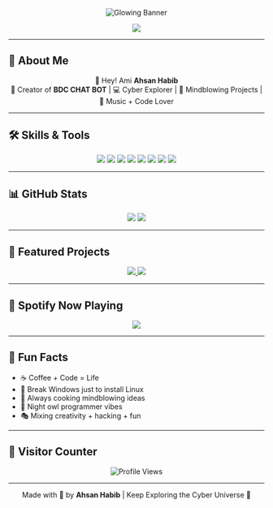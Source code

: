 <p align="center">
  <img src="https://readme-typing-svg.herokuapp.com?font=Fira+Code&size=55&duration=4000&pause=500&color=FF00FF&background=000000&center=true&vCenter=true&multiline=true&width=900&height=150&lines=🔥+BDC+CHAT+BOT+🔥;CREATED+BY+AHSAN+HABIB;🚀+Mindblowing+Cyber+Dev+🚀" alt="Glowing Banner" />
</p>

<p align="center">
  <img src="https://capsule-render.vercel.app/api?type=waving&color=gradient&height=200&section=header&text=WELCOME+TO+MY+CYBER+UNIVERSE&fontColor=ffffff&fontSize=50&animation=twinkling" />
</p>

---

## 🌌 About Me
<p align="center">
  👋 Hey! Ami <b>Ahsan Habib</b> <br>
  🚀 Creator of <b>BDC CHAT BOT</b> | 💻 Cyber Explorer | 🎨 Mindblowing Projects | 🎵 Music + Code Lover
</p>

---

## 🛠️ Skills & Tools
<p align="center">
  <img src="https://img.shields.io/badge/Python-3776AB?style=for-the-badge&logo=python&logoColor=white" />
  <img src="https://img.shields.io/badge/JavaScript-FFB000?style=for-the-badge&logo=javascript&logoColor=black" />
  <img src="https://img.shields.io/badge/Kali_Linux-557C94?style=for-the-badge&logo=kalilinux&logoColor=white" />
  <img src="https://img.shields.io/badge/Linux-FCC624?style=for-the-badge&logo=linux&logoColor=black" />
  <img src="https://img.shields.io/badge/Git-F05032?style=for-the-badge&logo=git&logoColor=white" />
  <img src="https://img.shields.io/badge/Docker-2496ED?style=for-the-badge&logo=docker&logoColor=white" />
  <img src="https://img.shields.io/badge/HTML-E34F26?style=for-the-badge&logo=html5&logoColor=white" />
  <img src="https://img.shields.io/badge/CSS-1572B6?style=for-the-badge&logo=css3&logoColor=white" />
</p>

---

## 📊 GitHub Stats
<p align="center">
  <img src="https://github-readme-stats.vercel.app/api?username=ahsan-habib&show_icons=true&theme=radical&count_private=true" />
  <img src="https://github-readme-streak-stats.herokuapp.com/?user=ahsan-habib&theme=radical" />
</p>

---

## 🎨 Featured Projects
<p align="center">
  <a href="https://github.com/ahsan-habib/BDC-CHAT-BOT">
    <img src="https://github-readme-stats.vercel.app/api/pin/?username=ahsan-habib&repo=BDC-CHAT-BOT&theme=radical" />
  </a>
  <a href="https://github.com/ahsan-habib/SomeOtherProject">
    <img src="https://github-readme-stats.vercel.app/api/pin/?username=ahsan-habib&repo=SomeOtherProject&theme=radical" />
  </a>
</p>

---

## 🎵 Spotify Now Playing
<p align="center">
  <img src="https://spotify-readme.vercel.app/api?user=YOUR_SPOTIFY_USERNAME&theme=black&backgroundColor=0f0f0f" />
</p>

---

## 🌌 Fun Facts
- ☕ Coffee + Code = Life  
- 🐧 Break Windows just to install Linux  
- 🤯 Always cooking mindblowing ideas  
- 🌙 Night owl programmer vibes  
- 🎭 Mixing creativity + hacking + fun  

---

## 💬 Visitor Counter
<p align="center">
  <img src="https://komarev.com/ghpvc/?username=ahsan-habib&color=ff69b4&style=for-the-badge" alt="Profile Views" />
</p>

---

<p align="center">
  Made with 💖 by <b>Ahsan Habib</b> | Keep Exploring the Cyber Universe 🌌
</p>

</p>
